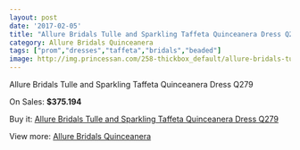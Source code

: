 ```yaml
---
layout: post
date: '2017-02-05'
title: "Allure Bridals Tulle and Sparkling Taffeta Quinceanera Dress Q279"
category: Allure Bridals Quinceanera
tags: ["prom","dresses","taffeta","bridals","beaded"]
image: http://img.princessan.com/258-thickbox_default/allure-bridals-tulle-and-sparkling-taffeta-quinceanera-dress-q279.jpg
---
```

Allure Bridals Tulle and Sparkling Taffeta Quinceanera Dress Q279

On Sales: **$375.194**
<a href="https://www.princessan.com/en/allure-bridals-quinceanera/129-allure-bridals-tulle-and-sparkling-taffeta-quinceanera-dress-q279.html"><amp-img layout="responsive" width="600" height="600" src="//img.princessan.com/258-thickbox_default/allure-bridals-tulle-and-sparkling-taffeta-quinceanera-dress-q279.jpg" alt="Allure Bridals Tulle and Sparkling Taffeta Quinceanera Dress Q279 0" /></a>
<a href="https://www.princessan.com/en/allure-bridals-quinceanera/129-allure-bridals-tulle-and-sparkling-taffeta-quinceanera-dress-q279.html"><amp-img layout="responsive" width="600" height="600" src="//img.princessan.com/259-thickbox_default/allure-bridals-tulle-and-sparkling-taffeta-quinceanera-dress-q279.jpg" alt="Allure Bridals Tulle and Sparkling Taffeta Quinceanera Dress Q279 1" /></a>
<a href="https://www.princessan.com/en/allure-bridals-quinceanera/129-allure-bridals-tulle-and-sparkling-taffeta-quinceanera-dress-q279.html"><amp-img layout="responsive" width="600" height="600" src="//img.princessan.com/260-thickbox_default/allure-bridals-tulle-and-sparkling-taffeta-quinceanera-dress-q279.jpg" alt="Allure Bridals Tulle and Sparkling Taffeta Quinceanera Dress Q279 2" /></a>

Buy it: [Allure Bridals Tulle and Sparkling Taffeta Quinceanera Dress Q279](https://www.princessan.com/en/allure-bridals-quinceanera/129-allure-bridals-tulle-and-sparkling-taffeta-quinceanera-dress-q279.html "Allure Bridals Tulle and Sparkling Taffeta Quinceanera Dress Q279")

View more: [Allure Bridals Quinceanera](https://www.princessan.com/en/3-allure-bridals-quinceanera "Allure Bridals Quinceanera")